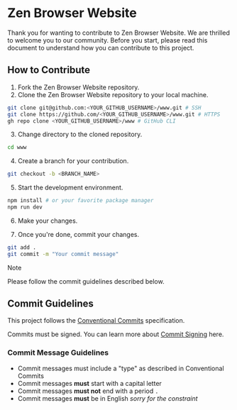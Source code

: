 # Zen Browser Website

Thank you for wanting to contribute to Zen Browser Website. We are thrilled to welcome you to our community. Before you start, please read this document to understand how you can contribute to this project.

## How to Contribute

1. Fork the Zen Browser Website repository.
2. Clone the Zen Browser Website repository to your local machine.

```bash
git clone git@github.com:<YOUR_GITHUB_USERNAME>/www.git # SSH
git clone https://github.com/<YOUR_GITHUB_USERNAME>/www.git # HTTPS
gh repo clone <YOUR_GITHUB_USERNAME>/www # GitHub CLI
```

3. Change directory to the cloned repository.

```bash
cd www
```

4. Create a branch for your contribution.

```bash
git checkout -b <BRANCH_NAME>
```

5. Start the development environment.

```bash
npm install # or your favorite package manager
npm run dev
```

6. Make your changes.

7. Once you're done, commit your changes.

```bash
git add .
git commit -m "Your commit message"
```

> [!NOTE]
> Please follow the commit guidelines described below.

## Commit Guidelines

This project follows the [Conventional Commits][] specification.

Commits must be signed. You can learn more about [Commit Signing][] here.

### Commit Message Guidelines

- Commit messages must include a "type" as described in Conventional Commits
- Commit messages **must** start with a capital letter
- Commit messages **must not** end with a period `.`
- Commit messages **must** be in English _sorry for the constraint_

[Conventional Commits]: https://www.conventionalcommits.org/
[Commit Signing]: https://docs.github.com/en/authentication/managing-commit-signature-verification/signing-commits
